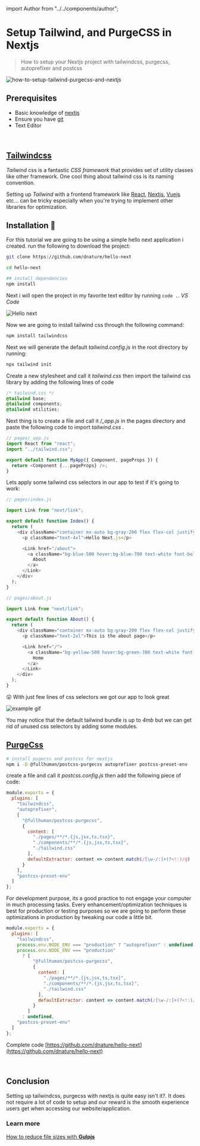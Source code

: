 import Author from "../../components/author";

# Setup Tailwind, and PurgeCSS in Nextjs

<Author/>

> How to setup your Nextjs project with tailwindcss, purgecss, autoprefixer and postcss

![how-to-setup-tailwind-purgecss-and-nextjs](/images/blog/how-to-setup-tailwind-purgecss-and-nextjs/how-to-setup-tailwind-purgecss-and-nextjs.jpg)

## Prerequisites

- Basic knowledge of [nextjs](https://nextjs.org)
- Ensure you have [git](https://git-scm.com)
- Text Editor

<br/>

## [Tailwindcss](https://tailwindcss.com/)

_Tailwind_ css is a fantastic _CSS framework_ that provides set of utility classes like other framework.
One cool thing about tailwind css is its naming convention.

Setting up _Tailwind_ with a frontend framework like [React](https://reactjs.org), [Nextjs](https://nextjs.org), [Vuejs](https://vuejs.org) etc... can be tricky especially when you're trying to implement other libraries for optimization.

## Installation 👣

For this tutorial we are going to be using a simple hello next application i created. run the following to download the project:

```bash
git clone https://github.com/dnature/hello-next

cd hello-next

## install dependencies
npm install
```

Next i will open the project in my favorite text editor by running `code .`. _VS Code_

![Hello next](/images/blog/how-to-setup-tailwind-purgecss-and-nextjs/hello-next.png)

Now we are going to install tailwind css through the following command:

```bash
npm install tailwindcss
```

Next we will generate the default _tailwind.config.js_ in the root directory by running:

```bash
npx tailwind init
```

Create a new stylesheet and call it _tailwind.css_ then import the tailwind css library by adding the following lines of code

```css
/* tailwind.css */
@tailwind base;
@tailwind components;
@tailwind utilities;
```

Next thing is to create a file and call it _/\_app.js_ in the pages directory and paste the following code to import _tailwind.css_ .

```js
// pages/_app.js
import React from "react";
import "../tailwind.css";

export default function MyApp({ Component, pageProps }) {
  return <Component {...pageProps} />;
}
```

Lets apply some tailwind css selectors in our app to test if it's going to work:

```js
// pages/index.js

import Link from "next/link";

export default function Index() {
  return (
    <div className="container mx-auto bg-gray-200 flex flex-col justify-center items-center h-screen">
      <p className="text-4xl">Hello Next.js</p>

      <Link href="/about">
        <a className="bg-blue-500 hover:bg-blue-700 text-white font-bold py-2 px-4 rounded-full">
          About
        </a>
      </Link>
    </div>
  );
}
```

```js
// pages/about.js

import Link from "next/link";

export default function About() {
  return (
    <div className="container mx-auto bg-gray-200 flex flex-col justify-center items-center h-screen">
      <p className="text-2xl">This is the about page</p>

      <Link href="/">
        <a className="bg-yellow-500 hover:bg-green-700 text-white font-bold py-2 px-4 rounded-full">
          Home
        </a>
      </Link>
    </div>
  );
}
```

<span className="text-4xl">😲</span> With just few lines of css selectors we got our app to look great

![example gif](/images/blog/how-to-setup-tailwind-purgecss-and-nextjs/tailwind-next.gif)

You may notice that the default tailwind bundle is up to _4mb_ but we can get rid of unused css selectors by adding some modules.

## [PurgeCss](/blog/remove-all-unused-css)

```bash
# install pugecss and postcss for nextjs
npm i -D @fullhuman/postcss-purgecss autoprefixer postcss-preset-env
```

create a file and call it _postcss.config.js_ then add the following piece of code:

```js
module.exports = {
  plugins: [
    "tailwindcss",
    "autoprefixer",
    [
      "@fullhuman/postcss-purgecss",
      {
        content: [
          "./pages/**/*.{js,jsx,ts,tsx}",
          "./components/**/*.{js,jsx,ts,tsx}",
          "./tailwind.css"
        ],
        defaultExtractor: content => content.match(/[\w-/:]+(?<!:)/g) || []
      }
    ],
    "postcss-preset-env"
  ]
};
```

For development purpose, its a good practice to not engage your computer in much processing tasks. Every enhancement/optimization techniques is best for production or testing purposes so we are going to perform these optimizations in production by tweaking our code a little bit.

```js
module.exports = {
  plugins: [
    "tailwindcss",
    process.env.NODE_ENV === "production" ? "autoprefixer" : undefined,
    process.env.NODE_ENV === "production"
      ? [
          "@fullhuman/postcss-purgecss",
          {
            content: [
              "./pages/**/*.{js,jsx,ts,tsx}",
              "./components/**/*.{js,jsx,ts,tsx}",
              "./tailwind.css"
            ],
            defaultExtractor: content => content.match(/[\w-/:]+(?<!:)/g) || []
          }
        ]
      : undefined,
    "postcss-preset-env"
  ]
};
```

Complete code [https://github.com/dnature/hello-next](https://github.com/dnature/hello-next)

<br/>

## Conclusion

Setting up tailwindcss, purgecss with nextjs is quite easy isn't it?. It does not require a lot of code to setup and our reward is the smooth experience users get when accessing our website/application.
<br/>

### Learn more

[How to reduce file sizes with **Gulpjs**](/blog/how-to-reduce-file-sizes-with-gulpjs)
